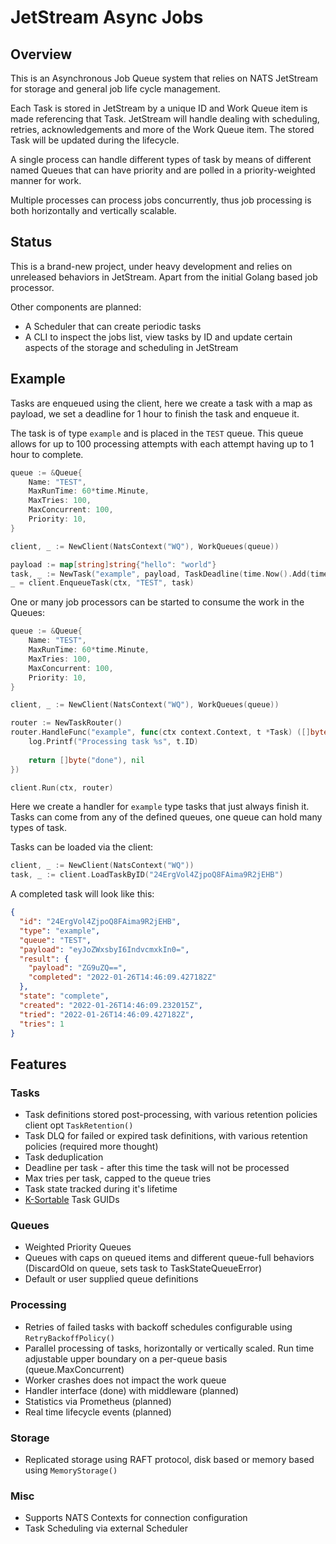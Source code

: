 # JetStream Async Jobs

## Overview

This is an Asynchronous Job Queue system that relies on NATS JetStream for storage and general job life cycle management.

Each Task is stored in JetStream by a unique ID and Work Queue item is made referencing that Task. JetStream will handle
dealing with scheduling, retries, acknowledgements and more of the Work Queue item.  The stored Task will be updated
during the lifecycle.

A single process can handle different types of task by means of different named Queues that can have priority and are
polled in a priority-weighted manner for work.

Multiple processes can process jobs concurrently, thus job processing is both horizontally and vertically scalable.

## Status

This is a brand-new project, under heavy development and relies on unreleased behaviors in JetStream. Apart from the
initial Golang based job processor.

Other components are planned:

 * A Scheduler that can create periodic tasks
 * A CLI to inspect the jobs list, view tasks by ID and update certain aspects of the storage and scheduling in JetStream

## Example

Tasks are enqueued using the client, here we create a task with a map as payload, we set a deadline for 1 hour to 
finish the task and enqueue it.

The task is of type `example` and is placed in the `TEST` queue. This queue allows for up to 100 processing attempts
with each attempt having up to 1 hour to complete. 

```go
queue := &Queue{
	Name: "TEST",
	MaxRunTime: 60*time.Minute,
	MaxTries: 100,
	MaxConcurrent: 100,
	Priority: 10,
}

client, _ := NewClient(NatsContext("WQ"), WorkQueues(queue))

payload := map[string]string{"hello": "world"}
task, _ := NewTask("example", payload, TaskDeadline(time.Now().Add(time.Hour)))
_ = client.EnqueueTask(ctx, "TEST", task)
```

One or many job processors can be started to consume the work in the Queues:

```go
queue := &Queue{
	Name: "TEST",
	MaxRunTime: 60*time.Minute,
	MaxTries: 100,
	MaxConcurrent: 100,
	Priority: 10,
}

client, _ := NewClient(NatsContext("WQ"), WorkQueues(queue))

router := NewTaskRouter()
router.HandleFunc("example", func(ctx context.Context, t *Task) ([]byte, error) {
	log.Printf("Processing task %s", t.ID)
	
	return []byte("done"), nil
})

client.Run(ctx, router)
```

Here we create a handler for `example` type tasks that just always finish it. Tasks can come from any of the defined
queues, one queue can hold many types of task.

Tasks can be loaded via the client:

```go
client, _ := NewClient(NatsContext("WQ"))
task, _ := client.LoadTaskByID("24ErgVol4ZjpoQ8FAima9R2jEHB")
```

A completed task will look like this:

```json
{
  "id": "24ErgVol4ZjpoQ8FAima9R2jEHB",
  "type": "example",
  "queue": "TEST",
  "payload": "eyJoZWxsbyI6IndvcmxkIn0=",
  "result": {
    "payload": "ZG9uZQ==",
    "completed": "2022-01-26T14:46:09.427182Z"
  },
  "state": "complete",
  "created": "2022-01-26T14:46:09.232015Z",
  "tried": "2022-01-26T14:46:09.427182Z",
  "tries": 1
}
```

## Features

### Tasks

 * Task definitions stored post-processing, with various retention policies client opt `TaskRetention()`
 * Task DLQ for failed or expired task definitions, with various retention policies (required more thought)
 * Task deduplication
 * Deadline per task - after this time the task will not be processed
 * Max tries per task, capped to the queue tries
 * Task state tracked during it's lifetime
 * [K-Sortable](https://github.com/segmentio/ksuid) Task GUIDs

### Queues

 * Weighted Priority Queues
 * Queues with caps on queued items and different queue-full behaviors (DiscardOld on queue, sets task to TaskStateQueueError)
 * Default or user supplied queue definitions

### Processing

 * Retries of failed tasks with backoff schedules configurable using `RetryBackoffPolicy()`
 * Parallel processing of tasks, horizontally or vertically scaled. Run time adjustable upper boundary on a per-queue basis (queue.MaxConcurrent)
 * Worker crashes does not impact the work queue
 * Handler interface (done) with middleware (planned)
 * Statistics via Prometheus (planned)
 * Real time lifecycle events (planned)

### Storage

 * Replicated storage using RAFT protocol, disk based or memory based using `MemoryStorage()`

### Misc

 * Supports NATS Contexts for connection configuration 
 * Task Scheduling via external Scheduler 
